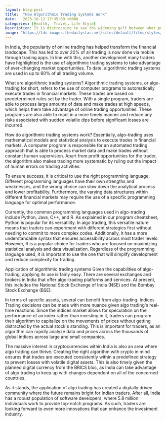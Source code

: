 ```yaml
---
layout: blog-post
title:  "How Algorithmic Trading Systems Work"
date:   2023-10-12 17:35:09 +0600
categories: [Health,  Travel, Life Style]
Description: It is distressing to see the widening gulf between what people expect from parliament and what our parliamentarians actually deliver.
image: "https://tds-images.thedailystar.net/sites/default/files/styles/big_202/public/images/2023/10/11/dalle_2023-10-11_19.24.36_-_illustration_of_a_bangladeshi_man_on_a_riverbank_gazing_at_the_sunset_with_holographic_screens_floating_around_him_showcasing_his_passive_income_ea.png"
---
```


In India, the popularity of online trading has helped transform the financial landscape. This has led to over 20% of all trading is now done via mobile through trading apps. In line with this, another development many traders have highlighted is the use of algorithmic trading systems to take advantage of ever-changing market opportunities. To date, algorithmic trading systems are used in up to 60% of all trading volume.

What are algorithmic trading systems?
Algorithmic trading systems, or algo-trading for short, refers to the use of computer programs to automatically execute trades in financial markets. These trades are based on predetermined rules set by the trader. With a single program, traders are able to process large amounts of data and make trades at high speeds, which helps them take advantage of online trading opportunities. These programs are also able to react in a more timely manner and reduce any risks associated with sudden volatile dips before significant losses are incurred.

How do algorithmic trading systems work?
Essentially, algo-trading uses mathematical models and statistical analysis to execute trades in financial markets. A computer program is responsible for an automated trading approach that is able to process market data and make trades without constant human supervision. Apart from profit opportunities for the trader, the algorithm also makes trading more systematic by ruling out the impact of human errors on trading activities.

To ensure success, it is critical to use the right programming language. Different programming languages have their own strengths and weaknesses, and the wrong choice can slow down the analytical process and lower profitability. Furthermore, the varying data structures within different financial markets may require the use of a specific programming language for optimal performance.


Currently, the common programming languages used in algo-trading include Python, Java, C++, and R. As explained in our program cheatsheet, Python is popular for its versatility. In algo trading, this versatile nature means that traders can experiment with different strategies first without needing to commit to more complex codes. Additionally, it has a more understandable syntax that ensures accessibility across most trader levels. However, R is a popular choice for traders who are focused on maximizing statistical analysis and data visualization. Regardless of the programming language used, it is important to use the one that will simplify development and reduce complexity for trading.

Application of algorithmic trading systems
Given the capabilities of algo-trading, applying its use is fairly easy. There are several exchanges and brokers in India that offer algo-trading platforms and services. At present, this includes the National Stock Exchange of India (NSE) and the Bombay Stock Exchange (BSE).


In terms of specific assets, several can benefit from algo-trading. Indices Trading decisions can be made with more nuance given algo trading's real-time reactions. Since the indices market allows for speculation on the performance of an index rather than investing in it, traders can program their algorithm to capitalize on the movements of prices without getting distracted by the actual stock's standing. This is important for traders, as an algorithm can rapidly analyze data and prices across the thousands of global indices across large and small companies.


The massive interest in cryptocurrencies within India is also an area where algo trading can thrive. Creating the right algorithm with crypto in mind ensures that trades are executed consistently within a predefined strategy to prevent losses with volatile digital assets. This is also timely given the planned digital currency from the BRICS bloc, as India can take advantage of algo trading to keep up with changes dependent on all of the concerned countries.


As it stands, the application of algo trading has created a digitally driven community where the future remains bright for Indian traders. After all, India has a robust population of software developers, where 5.8 million individuals work to provide top-notch programs. As such, traders are looking forward to even more innovations that can enhance the investment industry.